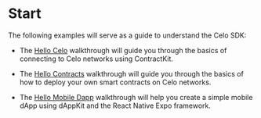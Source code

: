 # Start

The following examples will serve as a guide to understand the Celo SDK:

* The [Hello Celo](walkthroughs/hellocelo.md) walkthrough will guide you through the basics of connecting to Celo networks using ContractKit.

* The [Hello Contracts](walkthroughs/hellocontracts.md) walkthrough will guide you through the basics of how to deploy your own smart contracts on Celo networks.

* The [Hello Mobile Dapp](walkthroughs/hello-mobile-dapp.md) walkthrough will help you create a simple mobile dApp using dAppKit and the React Native Expo framework.
